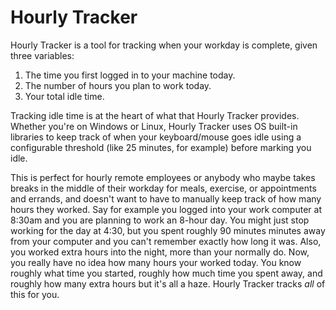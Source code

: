 # Hourly Tracker

Hourly Tracker is a tool for tracking when your workday is complete, given three variables:
1. The time you first logged in to your machine today.
2. The number of hours you plan to work today.
3. Your total idle time.

Tracking idle time is at the heart of what that Hourly Tracker provides. Whether you're on Windows or Linux, Hourly
Tracker uses OS built-in libraries to keep track of when your keyboard/mouse goes idle using a configurable threshold
(like 25 minutes, for example) before marking you idle.

This is perfect for hourly remote employees or anybody who maybe takes breaks in the middle of their workday for meals,
exercise, or appointments and errands, and doesn't want to have to manually keep track of how many hours they worked.
Say for example you logged into your work computer at 8:30am and you are planning to work an 8-hour day. You might just
stop working for the day at 4:30, but you spent roughly 90 minutes minutes away from your computer and you can't remember
exactly how long it was. Also, you worked extra hours into the night, more than your normally do. Now, you really have
no idea how many hours your worked today. You know roughly what time you started, roughly how much time you spent away,
and roughly how many extra hours but it's all a haze. Hourly Tracker tracks *all* of this for you.
